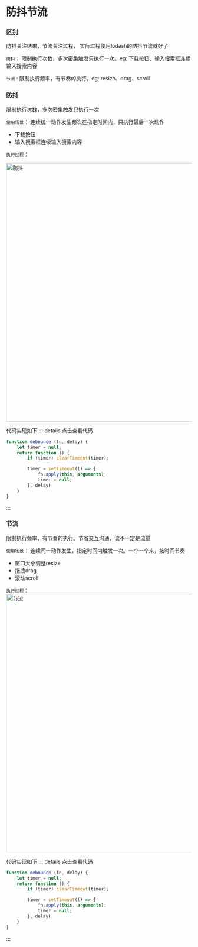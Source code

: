
# 防抖节流

### 区别
防抖关注结果，节流关注过程， 实际过程使用lodash的防抖节流就好了

`防抖`： 限制执行次数，多次密集触发只执行一次。eg: 下载按钮、输入搜索框连续输入搜索内容

`节流` : 限制执行频率，有节奏的执行。eg: resize、drag、scroll

### 防抖
限制执行次数，多次密集触发只执行一次    

`使用场景`： 连续统一动作发生频次在指定时间内，只执行最后一次动作

- 下载按钮
- 输入搜索框连续输入搜索内容

`执行过程`：   

<img :src="$withBase('/assets/images/notes/basic/debounce.png')" alt="防抖" width="700">

代码实现如下
::: details 点击查看代码
``` js
function debounce (fn, delay) {
    let timer = null;
    return function () {
        if (timer) clearTimeout(timer);

        timer = setTimeout(() => {
            fn.apply(this, arguments);
            timer = null;
        }, delay)
    }
}
```
:::

### 节流
限制执行频率，有节奏的执行。节省交互沟通，流不一定是流量   

`使用场景`： 连续同一动作发生，指定时间内触发一次。一个一个来，按时间节奏

- 窗口大小调整resize
- 拖拽drag
- 滚动scroll

`执行过程`：   
<img :src="$withBase('/assets/images/notes/basic/throttle.png')" alt="节流" width="700">

代码实现如下
::: details 点击查看代码
``` js
function debounce (fn, delay) {
    let timer = null;
    return function () {
        if (timer) clearTimeout(timer);

        timer = setTimeout(() => {
            fn.apply(this, arguments);
            timer = null;
        }, delay)
    }
}
```
:::
